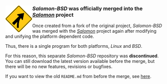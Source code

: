 ### <img src="https://raw.githubusercontent.com/urbanware-org/salomon-bsd/master/wiki/merge.png" alt="Important" height="86px" width="86px" align="left"/>*Salomon-BSD* was officially merged into the *[Salomon](https://github.com/urbanware-org/salomon)* project</a>

Once created from a fork of the original project, *Salomon-BSD* was merged with the *[Salomon](https://github.com/urbanware-org/salomon)* project again after modifying and unifying the platform dependent code.

Thus, there is a single program for both platforms, *Linux* and *BSD*.

For this reason, this separate *Salomon-BSD* repository was **discontinued**. You can still download the latest version available before the merge, but there will be no new features, revisions or bugfixes.

If you want to view the old `README.md` from before the merge, see [here](https://github.com/urbanware-org/salomon-bsd/blob/main/README_OLD.md).
